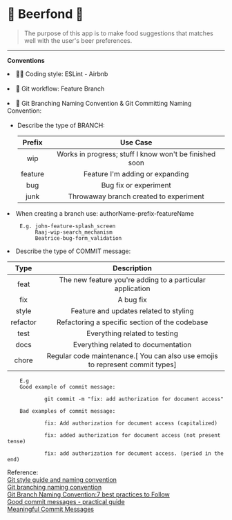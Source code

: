 # 🍻 Beerfond 🍲

> The purpose of this app is to make food suggestions that matches well with the user's beer preferences.

---

**Conventions**<br>

<li> 👨‍💻 Coding style: ESLint - Airbnb </li><br>
<li>🔀 Git workflow: Feature Branch </li><br>
<li>🔖 Git Branching Naming Convention & Git Committing Naming Convention:<br>
<ul>
<br>
<li>Describe the type of BRANCH:<br>

| **Prefix** |                      **Use Case**                      |
| :--------: | :----------------------------------------------------: |
|    wip     | Works in progress; stuff I know won't be finished soon |
|  feature   |            Feature I'm adding or expanding             |
|    bug     |                 Bug fix or experiment                  |
|    junk    |         Throwaway branch created to experiment         |

</li>
</ul>
        
<li>   When creating a branch use: authorName-prefix-featureName</li>

        E.g. john-feature-splash_screen
             Raaj-wip-search_mechanism
             Beatrice-bug-form_validation

<li>Describe the type of COMMIT message:<br>

| **Type** |                                **Description**                                |
| :------: | :---------------------------------------------------------------------------: |
|   feat   |           The new feature you're adding to a particular application           |
|   fix    |                                   A bug fix                                   |
|  style   |                    Feature and updates related to styling                     |
| refactor |                Refactoring a specific section of the codebase                 |
|   test   |                         Everything related to testing                         |
|   docs   |                      Everything related to documentation                      |
|  chore   | Regular code maintenance.[ You can also use emojis to represent commit types] |

        E.g
        Good example of commit message:

                git commit -m "fix: add authorization for document access"

        Bad examples of commit message:

                fix: Add authorization for document access (capitalized)

                fix: added authorization for document access (not present tense)

                fix: add authorization for document access. (period in the end)

Reference:  
[Git style guide and naming convention](https://github.com/chrisjlee/git-style-guide/blob/master/README.md)<br>
[Git branching naming convention](https://codingsight.com/git-branching-naming-convention-best-practices/)<br>
[Git Branch Naming Convention:7 best practices to Follow](https://hackernoon.com/git-branch-naming-convention-7-best-practices-to-follow-1c2l33g2)<br>
[Good commit messages - practical guide](https://www.freecodecamp.org/news/writing-good-commit-messages-a-practical-guide/)<br>
[Meaningful Commit Messages](https://reflectoring.io/meaningful-commit-messages/)
